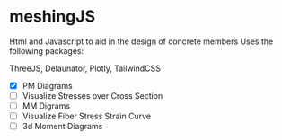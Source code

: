 # meshingJS

Html and Javascript to aid in the design of concrete members
Uses the following packages:

ThreeJS, Delaunator, Plotly, TailwindCSS

- [x] PM Diagrams
- [ ] Visualize Stresses over Cross Section
- [ ] MM Digrams
- [ ] Visualize Fiber Stress Strain Curve
- [ ] 3d Moment Diagrams
